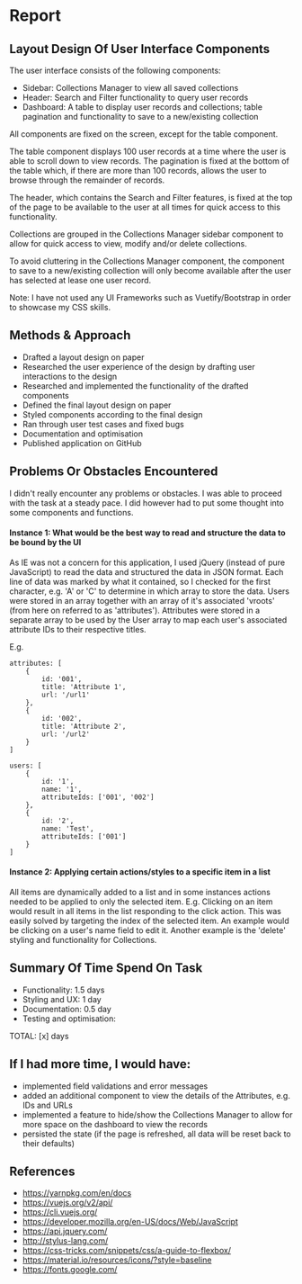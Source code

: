 # Report

## Layout Design Of User Interface Components

The user interface consists of the following components:
- Sidebar: Collections Manager to view all saved collections
- Header: Search and Filter functionality to query user records
- Dashboard: A table to display user records and collections; table pagination and functionality to save to a new/existing collection

All components are fixed on the screen, except for the table component.

The table component displays 100 user records at a time where the user is able to scroll down to view records. The 
pagination is fixed at the bottom of the table which, if there are more than 100 records, allows the user to browse 
through the remainder of records.

The header, which contains the Search and Filter features, is fixed at the top of the page to be available to the user 
at all times for quick access to this functionality.

Collections are grouped in the Collections Manager sidebar component to allow for quick access to view, modify and/or delete collections. 

To avoid cluttering in the Collections Manager component, the component to save to a new/existing collection will
only become available after the user has selected at lease one user record.

Note: I have not used any UI Frameworks such as Vuetify/Bootstrap in order to showcase my CSS skills.

## Methods & Approach

- Drafted a layout design on paper
- Researched the user experience of the design by drafting user interactions to the design
- Researched and implemented the functionality of the drafted components
- Defined the final layout design on paper
- Styled components according to the final design
- Ran through user test cases and fixed bugs
- Documentation and optimisation
- Published application on GitHub

## Problems Or Obstacles Encountered

I didn't really encounter any problems or obstacles. I was able to proceed with the task at a steady pace. I did however
had to put some thought into some components and functions.

#### Instance 1: What would be the best way to read and structure the data to be bound by the UI

As IE was not a concern for this application, I used jQuery (instead of pure JavaScript) to read the data and structured
the data in JSON format. Each line of data was marked by what it contained, so I checked for the first character, e.g. 
'A' or 'C' to determine in which array to store the data. Users were stored in an array together with an array of it's 
associated 'vroots' (from here on referred to as 'attributes'). Attributes were stored in a separate array to be used by
the User array to map each user's associated attribute IDs to their respective titles.

E.g.
```
attributes: [
    {
        id: '001',
        title: 'Attribute 1',
        url: '/url1'
    },
    {
        id: '002',
        title: 'Attribute 2',
        url: '/url2'
    }
]
```

```
users: [
    {
        id: '1',
        name: '1',
        attributeIds: ['001', '002']
    },
    {
        id: '2',
        name: 'Test',
        attributeIds: ['001']
    }
]
```

#### Instance 2: Applying certain actions/styles to a specific item in a list

All items are dynamically added to a list and in some instances actions needed to be applied to only the selected item.
E.g. Clicking on an item would result in all items in the list responding to the click action. This was easily solved by
targeting the index of the selected item. An example would be clicking on a user's name field to edit it. Another 
example is the 'delete' styling and functionality for Collections.

## Summary Of Time Spend On Task

- Functionality: 1.5 days
- Styling and UX: 1 day
- Documentation: 0.5 day
- Testing and optimisation: 

TOTAL: [x] days

## If I had more time, I would have:

- implemented field validations and error messages
- added an additional component to view the details of the Attributes, e.g. IDs and URLs
- implemented a feature to hide/show the Collections Manager to allow for more space on the dashboard to view the records
- persisted the state (if the page is refreshed, all data will be reset back to their defaults)

## References

- https://yarnpkg.com/en/docs
- https://vuejs.org/v2/api/
- https://cli.vuejs.org/
- https://developer.mozilla.org/en-US/docs/Web/JavaScript
- https://api.jquery.com/
- http://stylus-lang.com/
- https://css-tricks.com/snippets/css/a-guide-to-flexbox/
- https://material.io/resources/icons/?style=baseline
- https://fonts.google.com/